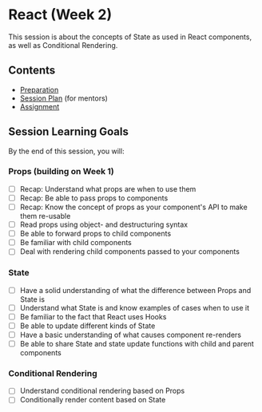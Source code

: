 # React (Week 2)

This session is about the concepts of State as used in React components, as well as Conditional Rendering.

## Contents

- [Preparation](./preparation.md)
- [Session Plan](./session-plan.md) (for mentors)
- [Assignment](./assignment.md)

## Session Learning Goals

By the end of this session, you will:

### Props (building on Week 1)

- [ ] Recap: Understand what props are when to use them
- [ ] Recap: Be able to pass props to components
- [ ] Recap: Know the concept of props as your component's API to make them re-usable
- [ ] Read props using object- and destructuring syntax
- [ ] Be able to forward props to child components
- [ ] Be familiar with child components
- [ ] Deal with rendering child components passed to your components

### State

- [ ] Have a solid understanding of what the difference between Props and State is
- [ ] Understand what State is and know examples of cases when to use it
- [ ] Be familiar to the fact that React uses Hooks
- [ ] Be able to update different kinds of State
- [ ] Have a basic understanding of what causes component re-renders
- [ ] Be able to share State and state update functions with child and parent components

### Conditional Rendering

- [ ] Understand conditional rendering based on Props
- [ ] Conditionally render content based on State
